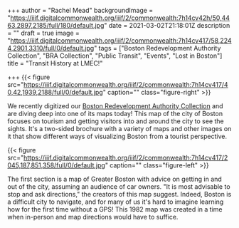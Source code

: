 +++
author = "Rachel Mead"
backgroundImage = "https://iiif.digitalcommonwealth.org/iiif/2/commonwealth:7h14cv42h/50,4463,2897,2185/full/180/default.jpg"
date = 2021-03-02T21:18:01Z
description = ""
draft = true
image = "https://iiif.digitalcommonwealth.org/iiif/2/commonwealth:7h14cv417/58,2244,2901,3310/full/0/default.jpg"
tags = ["Boston Redevelopment Authority Collection", "BRA Collection", "Public Transit", "Events", "Lost in Boston"]
title = "Transit History at LMEC!"

+++
{{< figure src="https://iiif.digitalcommonwealth.org/iiif/2/commonwealth:7h14cv417/40,42,1939,2188/full/0/default.jpg" caption="" class="figure-right" >}}

We recently digitized our [Boston Redevelopment Authority Collection](https://collections.leventhalmap.org/search?f%5Bcollection_name_ssim%5D%5B%5D=Boston+Redevelopment+Authority+Collection) and are diving deep into one of its maps today! This map of the city of Boston focuses on tourism and getting visitors into and around the city to see the sights. It's a two-sided brochure with a variety of maps and other images on it that show different ways of visualizing Boston from a tourist perspective.

{{< figure src="https://iiif.digitalcommonwealth.org/iiif/2/commonwealth:7h14cv417/2045,187,851,358/full/0/default.jpg" caption="" class="figure-left" >}}

The first section is a map of Greater Boston with advice on getting in and out of the city, assuming an audience of car owners. "It is most advisable to stop and ask directions," the creators of this map suggest. Indeed, Boston is a difficult city to navigate, and for many of us it's hard to imagine learning how for the first time without a GPS! This 1982 map was created in a time when in-person and map directions would have to suffice.

